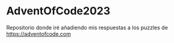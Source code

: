 # AdventOfCode2023
Repositorio donde iré añadiendo mis respuestas a los puzzles de https://adventofcode.com
